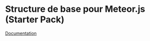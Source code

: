 # Structure de base pour Meteor.js (Starter Pack)

[Documentation](http://srault95.github.io/meteor-app-base/)

